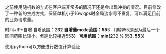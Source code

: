 
之前使用随机数的方式在客户端非常多的情况下还是会出现冲突的情况。目前修改了一种新的生成方式，保证单机小于16w qps时全局流水号不重复，可以满足目前的业务请求量。

时间+IP+自增
自增范围：2**32
自增量mode范围：55**3 （选择55是因为最后一个区间范围比较小，但是比较接近55**3）
可用范围：min(2**32 % 55**3, 55**3)

使用python可以方便进行数值计算验证

